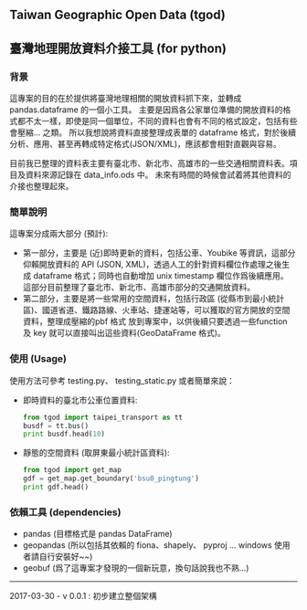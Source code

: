 ## Taiwan Geographic Open Data (tgod)
## 臺灣地理開放資料介接工具 (for python)

### 背景
這專案的目的在於提供將臺灣地理相關的開放資料抓下來，並轉成 pandas.dataframe 的一個小工具。
主要是因爲各公家單位準備的開放資料的格式都不太一樣，即使是同一個單位，不同的資料也會有不同的格式設定，包括有些會壓縮... 之類。
所以我想說將資料直接整理成表單的 dataframe 格式，對於後續分析、應用、甚至再轉成特定格式(JSON/XML)，應該都會相對直觀與容易。

目前我已整理的資料表主要有臺北市、新北市、高雄市的一些交通相關資料表。項目及資料來源記錄在 data_info.ods 中。
未來有時間的時候會試着將其他資料的介接也整理起來。

### 簡單說明
這專案分成兩大部分 (預計):
- 第一部分，主要是 (近)即時更新的資料，包括公車、Youbike 等資訊，這部分仰賴開放資料的 API (JSON, XML)，透過人工的針對資料欄位作處理之後生成 dataframe 格式；同時也自動增加 unix timestamp 欄位作爲後續應用。  
    這部分目前整理了臺北市、新北市、高雄市部分的交通開放資料。
- 第二部分，主要是將一些常用的空間資料，包括行政區 (從縣市到最小統計區)、國道省道、鐵路路線、火車站、捷運站等，可以獲取的官方開放的空間資料，整理成壓縮的pbf 格式 放到專案中，以供後續只要透過一些function 及 key 就可以直接叫出這些資料(GeoDataFrame 格式)。


### 使用 (Usage)
使用方法可參考 testing.py、 testing_static.py 
或者簡單來說：

- 即時資料的臺北市公車位置資料:

    ```python
    from tgod import taipei_transport as tt
    busdf = tt.bus()
    print busdf.head(10)
    ```

- 靜態的空間資料 (取屏東最小統計區資料):
    
    ```python
    from tgod import get_map
    gdf = get_map.get_boundary('bsu0_pingtung')
    print gdf.head()

    ```


### 依賴工具 (dependencies)
- pandas (目標格式是 pandas DataFrame)
- geopandas (所以包括其依賴的 fiona、shapely、 pyproj ... windows 使用者請自行安裝好~~)
- geobuf (爲了這專案才發現的一個新玩意，換句話說我也不熟...)

---

2017-03-30 - v 0.0.1 : 初步建立整個架構

